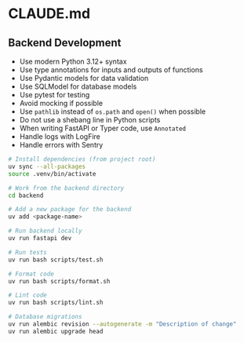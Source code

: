 # CLAUDE.md

## Backend Development

- Use modern Python 3.12+ syntax
- Use type annotations for inputs and outputs of functions
- Use Pydantic models for data validation
- Use SQLModel for database models
- Use pytest for testing
- Avoid mocking if possible
- Use `pathlib` instead of `os.path` and `open()` when possible
- Do not use a shebang line in Python scripts
- When writing FastAPI or Typer code, use `Annotated`
- Handle logs with LogFire
- Handle errors with Sentry

```bash
# Install dependencies (from project root)
uv sync --all-packages
source .venv/bin/activate

# Work from the backend directory
cd backend

# Add a new package for the backend
uv add <package-name>

# Run backend locally
uv run fastapi dev

# Run tests
uv run bash scripts/test.sh

# Format code
uv run bash scripts/format.sh

# Lint code
uv run bash scripts/lint.sh

# Database migrations
uv run alembic revision --autogenerate -m "Description of change"
uv run alembic upgrade head
```

